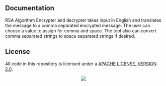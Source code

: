 ## Documentation

RSA Algorithm Encrypter and decrypter takes input in English and translates the message to a comma separated encrypted message. The user can choose a value to assign for comma and space. The tool also can convert comma separated strings to space separated strings if desired.

## License

All code in this repository is licensed under a [APACHE LICENSE, VERSION 2.0](LICENSE-CODE).

<p align="center">
  <img width="" height="" src="https://user-images.githubusercontent.com/110789514/211207573-2d18b736-bb81-44fe-93db-e25347e5705b.png">
</p>

